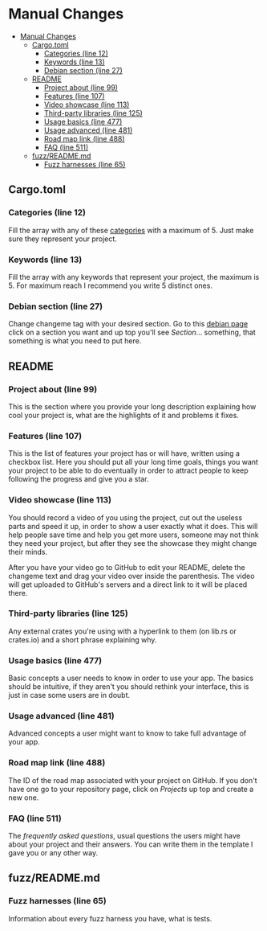 # Manual Changes

<!--toc:start-->

- [Manual Changes](#manual-changes)
  - [Cargo.toml](#cargotoml)
    - [Categories (line 12)](#categories-line-12)
    - [Keywords (line 13)](#keywords-line-13)
    - [Debian section (line 27)](#debian-section-line-27)
  - [README](#readme)
    - [Project about (line 99)](#project-about-line-99)
    - [Features (line 107)](#features-line-107)
    - [Video showcase (line 113)](#video-showcase-line-113)
    - [Third-party libraries (line 125)](#third-party-libraries-line-125)
    - [Usage basics (line 477)](#usage-basics-line-477)
    - [Usage advanced (line 481)](#usage-advanced-line-481)
    - [Road map link (line 488)](#road-map-link-line-488)
    - [FAQ (line 511)](#faq-line-511)
  - [fuzz/README.md](#fuzzreadmemd)
    - [Fuzz harnesses (line 65)](#fuzz-harnesses-line-65)

<!--toc:end-->

## Cargo.toml

### Categories (line 12)

Fill the array with any of these [categories](https://crates.io/category_slugs)
with a maximum of 5. Just make sure they represent your project.

### Keywords (line 13)

Fill the array with any keywords that represent your project, the maximum is 5.
For maximum reach I recommend you write 5 distinct ones.

### Debian section (line 27)

Change changeme tag with your desired section. Go to this
[debian page](https://packages.debian.org/bookworm/) click on a section you want
and up top you'll see _Section_… something, that something is what you need to
put here.

## README

### Project about (line 99)

This is the section where you provide your long description explaining how cool
your project is, what are the highlights of it and problems it fixes.

### Features (line 107)

This is the list of features your project has or will have, written using a
checkbox list. Here you should put all your long time goals, things you want
your project to be able to do eventually in order to attract people to keep
following the progress and give you a star.

### Video showcase (line 113)

You should record a video of you using the project, cut out the useless parts
and speed it up, in order to show a user exactly what it does. This will help
people save time and help you get more users, someone may not think they need
your project, but after they see the showcase they might change their minds.

After you have your video go to GitHub to edit your README, delete the changeme
text and drag your video over inside the parenthesis. The video will get
uploaded to GitHub's servers and a direct link to it will be placed there.

### Third-party libraries (line 125)

Any external crates you're using with a hyperlink to them (on lib.rs or
crates.io) and a short phrase explaining why.

### Usage basics (line 477)

Basic concepts a user needs to know in order to use your app. The basics should
be intuitive, if they aren't you should rethink your interface, this is just in
case some users are in doubt.

### Usage advanced (line 481)

Advanced concepts a user might want to know to take full advantage of your app.

### Road map link (line 488)

The ID of the road map associated with your project on GitHub. If you don't have
one go to your repository page, click on _Projects_ up top and create a new one.

### FAQ (line 511)

The _frequently asked questions_, usual questions the users might have about
your project and their answers. You can write them in the template I gave you or
any other way.

## fuzz/README.md

### Fuzz harnesses (line 65)

Information about every fuzz harness you have, what is tests.
